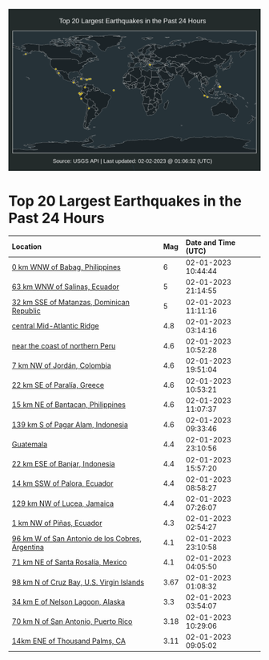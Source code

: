 ![Map](./map.png)

# Top 20 Largest Earthquakes in the Past 24 Hours

| Location | Mag | Date and Time (UTC) |
|:---|:---|:---|
| [0 km WNW of Babag, Philippines](https://earthquake.usgs.gov/earthquakes/eventpage/us6000jkpr) | 6 | 02-01-2023 10:44:44 |
| [63 km WNW of Salinas, Ecuador](https://earthquake.usgs.gov/earthquakes/eventpage/us6000jkue) | 5 | 02-01-2023 21:14:55 |
| [32 km SSE of Matanzas, Dominican Republic](https://earthquake.usgs.gov/earthquakes/eventpage/us6000jkqk) | 5 | 02-01-2023 11:11:16 |
| [central Mid-Atlantic Ridge](https://earthquake.usgs.gov/earthquakes/eventpage/us6000jkna) | 4.8 | 02-01-2023 03:14:16 |
| [near the coast of northern Peru](https://earthquake.usgs.gov/earthquakes/eventpage/us6000jkpu) | 4.6 | 02-01-2023 10:52:28 |
| [7 km NW of Jordán, Colombia](https://earthquake.usgs.gov/earthquakes/eventpage/us6000jktm) | 4.6 | 02-01-2023 19:51:04 |
| [22 km SE of Paralía, Greece](https://earthquake.usgs.gov/earthquakes/eventpage/us6000jkpt) | 4.6 | 02-01-2023 10:53:21 |
| [15 km NE of Bantacan, Philippines](https://earthquake.usgs.gov/earthquakes/eventpage/us6000jkqq) | 4.6 | 02-01-2023 11:07:37 |
| [139 km S of Pagar Alam, Indonesia](https://earthquake.usgs.gov/earthquakes/eventpage/us6000jkpj) | 4.6 | 02-01-2023 09:33:46 |
| [Guatemala](https://earthquake.usgs.gov/earthquakes/eventpage/us6000jkv9) | 4.4 | 02-01-2023 23:10:56 |
| [22 km ESE of Banjar, Indonesia](https://earthquake.usgs.gov/earthquakes/eventpage/us6000jks8) | 4.4 | 02-01-2023 15:57:20 |
| [14 km SSW of Palora, Ecuador](https://earthquake.usgs.gov/earthquakes/eventpage/us6000jkpi) | 4.4 | 02-01-2023 08:58:27 |
| [129 km NW of Lucea, Jamaica](https://earthquake.usgs.gov/earthquakes/eventpage/us6000jkp4) | 4.4 | 02-01-2023 07:26:07 |
| [1 km NW of Piñas, Ecuador](https://earthquake.usgs.gov/earthquakes/eventpage/us6000jkn6) | 4.3 | 02-01-2023 02:54:27 |
| [96 km W of San Antonio de los Cobres, Argentina](https://earthquake.usgs.gov/earthquakes/eventpage/us6000jkv8) | 4.1 | 02-01-2023 23:10:58 |
| [71 km NE of Santa Rosalía, Mexico](https://earthquake.usgs.gov/earthquakes/eventpage/us6000jknf) | 4.1 | 02-01-2023 04:05:50 |
| [98 km N of Cruz Bay, U.S. Virgin Islands](https://earthquake.usgs.gov/earthquakes/eventpage/pr2023032000) | 3.67 | 02-01-2023 01:08:32 |
| [34 km E of Nelson Lagoon, Alaska](https://earthquake.usgs.gov/earthquakes/eventpage/us6000jkne) | 3.3 | 02-01-2023 03:54:07 |
| [70 km N of San Antonio, Puerto Rico](https://earthquake.usgs.gov/earthquakes/eventpage/pr71395073) | 3.18 | 02-01-2023 10:29:06 |
| [14km ENE of Thousand Palms, CA](https://earthquake.usgs.gov/earthquakes/eventpage/ci40164927) | 3.11 | 02-01-2023 09:05:02 |
